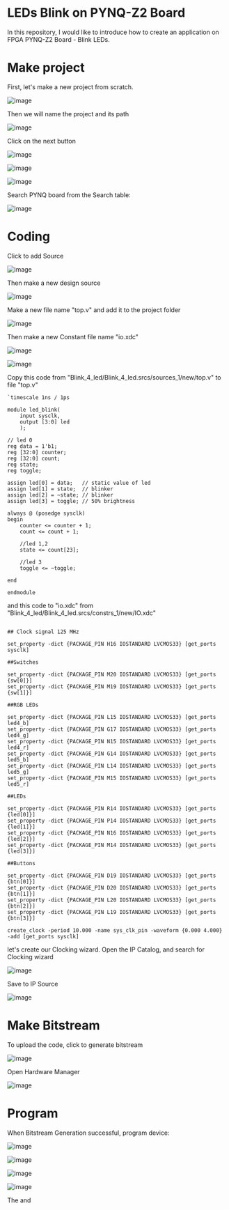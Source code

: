 # LEDs Blink on PYNQ-Z2 Board
  
In this repository, I would like to introduce how to create an application on FPGA PYNQ-Z2 Board - Blink LEDs.  

# Make project  
First, let's make a new project from scratch.  

![image](https://github.com/HocJ2me/LED-Blink-Verilog-PYNQ-Z2/assets/45262669/395825bb-be4a-4100-8f43-2aa42a2b0409)  

Then we will name the project and its path  

![image](https://github.com/HocJ2me/LED-Blink-Verilog-PYNQ-Z2/assets/45262669/3cc58206-2aa7-46e3-b312-2d2ab0aec06d)  

Click on the next button  

![image](https://github.com/HocJ2me/LED-Blink-Verilog-PYNQ-Z2/assets/45262669/6333e99b-5cf3-44cc-9593-d97500f6ab0e)    

![image](https://github.com/HocJ2me/LED-Blink-Verilog-PYNQ-Z2/assets/45262669/6abbe258-f7d0-4194-be64-d06aa74543bb)  

![image](https://github.com/HocJ2me/LED-Blink-Verilog-PYNQ-Z2/assets/45262669/e865ce87-1a9a-4e4b-a6fa-f5b464e2101e)  

Search PYNQ board from the Search table:  

![image](https://github.com/HocJ2me/LED-Blink-Verilog-PYNQ-Z2/assets/45262669/7c103890-1019-4bfc-861a-6fc01fd77c5e)

# Coding
Click to add Source

![image](https://github.com/HocJ2me/LED-Blink-Verilog-PYNQ-Z2/assets/45262669/5e15ae14-603e-48fd-9b61-0e48b07d2350)  

Then make a new design source  

![image](https://github.com/HocJ2me/LED-Blink-Verilog-PYNQ-Z2/assets/45262669/43f96ec9-ed59-4d5f-a642-73aa7baf3c7a)  

Make a new file name "top.v" and add it to the project folder

![image](https://github.com/HocJ2me/LED-Blink-Verilog-PYNQ-Z2/assets/45262669/50798295-900b-4d94-b545-7ef0b7d3c3d7)  

Then make a new Constant file name "io.xdc" 

![image](https://github.com/HocJ2me/LED-Blink-Verilog-PYNQ-Z2/assets/45262669/740b0cb8-940e-4b14-bf3c-da6b3c992551)  

![image](https://github.com/HocJ2me/LED-Blink-Verilog-PYNQ-Z2/assets/45262669/51bacee9-0559-4aba-9a39-dbdc0d351a64)

Copy this code from "Blink_4_led/Blink_4_led.srcs/sources_1/new/top.v" to file "top.v"

```
`timescale 1ns / 1ps 

module led_blink(
    input sysclk,
    output [3:0] led 
    );  
    
// led 0 
reg data = 1'b1;
reg [32:0] counter;
reg [32:0] count;
reg state;
reg toggle;

assign led[0] = data;   // static value of led 
assign led[1] = state;  // blinker    
assign led[2] = ~state; // blinker
assign led[3] = toggle; // 50% brightness
        
always @ (posedge sysclk) 
begin
    counter <= counter + 1;
    count <= count + 1;

    //led 1,2
    state <= count[23];

    //led 3
    toggle <= ~toggle;
    
end

endmodule
```

and this code to "io.xdc" from "Blink_4_led/Blink_4_led.srcs/constrs_1/new/IO.xdc"

```

## Clock signal 125 MHz

set_property -dict {PACKAGE_PIN H16 IOSTANDARD LVCMOS33} [get_ports sysclk]

##Switches

set_property -dict {PACKAGE_PIN M20 IOSTANDARD LVCMOS33} [get_ports {sw[0]}]
set_property -dict {PACKAGE_PIN M19 IOSTANDARD LVCMOS33} [get_ports {sw[1]}]

##RGB LEDs

set_property -dict {PACKAGE_PIN L15 IOSTANDARD LVCMOS33} [get_ports led4_b]
set_property -dict {PACKAGE_PIN G17 IOSTANDARD LVCMOS33} [get_ports led4_g]
set_property -dict {PACKAGE_PIN N15 IOSTANDARD LVCMOS33} [get_ports led4_r]
set_property -dict {PACKAGE_PIN G14 IOSTANDARD LVCMOS33} [get_ports led5_b]
set_property -dict {PACKAGE_PIN L14 IOSTANDARD LVCMOS33} [get_ports led5_g]
set_property -dict {PACKAGE_PIN M15 IOSTANDARD LVCMOS33} [get_ports led5_r]

##LEDs

set_property -dict {PACKAGE_PIN R14 IOSTANDARD LVCMOS33} [get_ports {led[0]}]
set_property -dict {PACKAGE_PIN P14 IOSTANDARD LVCMOS33} [get_ports {led[1]}]
set_property -dict {PACKAGE_PIN N16 IOSTANDARD LVCMOS33} [get_ports {led[2]}]
set_property -dict {PACKAGE_PIN M14 IOSTANDARD LVCMOS33} [get_ports {led[3]}]

##Buttons

set_property -dict {PACKAGE_PIN D19 IOSTANDARD LVCMOS33} [get_ports {btn[0]}]
set_property -dict {PACKAGE_PIN D20 IOSTANDARD LVCMOS33} [get_ports {btn[1]}]
set_property -dict {PACKAGE_PIN L20 IOSTANDARD LVCMOS33} [get_ports {btn[2]}]
set_property -dict {PACKAGE_PIN L19 IOSTANDARD LVCMOS33} [get_ports {btn[3]}]

create_clock -period 10.000 -name sys_clk_pin -waveform {0.000 4.000} -add [get_ports sysclk]
```

let's create our Clocking wizard. Open the IP Catalog, and search for Clocking wizard   

![image](https://github.com/HocJ2me/LED-Blink-Verilog-PYNQ-Z2/assets/45262669/02310ef3-1315-4580-92e0-412da45059c5)

Save to IP Source

![image](https://github.com/HocJ2me/LED-Blink-Verilog-PYNQ-Z2/assets/45262669/2d98145f-4fb5-444d-9ebe-c53c76776662)

# Make Bitstream
To upload the code, click to generate bitstream

![image](https://github.com/HocJ2me/LED-Blink-Verilog-PYNQ-Z2/assets/45262669/2c6e46be-9f13-45c6-8620-49fd10445f12) 

Open Hardware  Manager  

![image](https://github.com/HocJ2me/LED-Blink-Verilog-PYNQ-Z2/assets/45262669/1598e1e8-0632-4d7e-8c41-00de8f86a9d9)

# Program
When Bitstream Generation successful, program device:

![image](https://github.com/HocJ2me/LED-Blink-Verilog-PYNQ-Z2/assets/45262669/61153ef4-a752-4b11-a49d-d6b11f1f83ca)

![image](https://github.com/HocJ2me/LED-Blink-Verilog-PYNQ-Z2/assets/45262669/768d64ba-a556-45f5-a15d-015dc60fe2ec)

![image](https://github.com/HocJ2me/LED-Blink-Verilog-PYNQ-Z2/assets/45262669/84fee85b-8bce-4d58-bc51-773faeb3e234)

![image](https://github.com/HocJ2me/LED-Blink-Verilog-PYNQ-Z2/assets/45262669/25451751-6811-4ac2-951a-dd9006cd22e7)


The and



